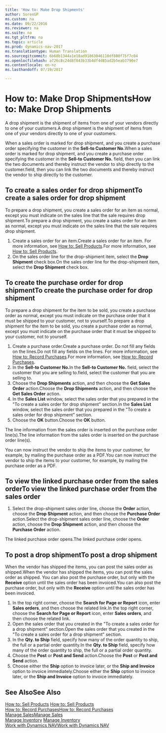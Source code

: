 ```yaml
---
title: 'How to: Make Drop Shipments'
author: SorenGP
ms.custom: na
ms.date: 09/22/2016
ms.reviewer: na
ms.suite: na
ms.tgt_pltfrm: na
ms.topic: article
ms.prod: dynamics-nav-2017
ms.translationtype: Human Translation
ms.sourcegitcommit: 6b60b1344a1e18ad91863046110df880f75f7c04
ms.openlocfilehash: a726c8c24d8f843b33b4df4d85ad2b5eab3790e7
ms.contentlocale: en-nz
ms.lasthandoff: 07/19/2017

---
```


# <a name="how-to-make-drop-shipments"></a><span data-ttu-id="807c4-102">How to: Make Drop Shipments</span><span class="sxs-lookup"><span data-stu-id="807c4-102">How to: Make Drop Shipments</span></span>
<span data-ttu-id="807c4-103">A drop shipment is the shipment of items from one of your vendors directly to one of your customers.</span><span class="sxs-lookup"><span data-stu-id="807c4-103">A drop shipment is the shipment of items from one of your vendors directly to one of your customers.</span></span>

<span data-ttu-id="807c4-104">When a sales order is marked for drop shipment, and you create a purchase order specifying the customer in the **Sell-to Customer No.**</span><span class="sxs-lookup"><span data-stu-id="807c4-104">When a sales order is marked for drop shipment, and you create a purchase order specifying the customer in the **Sell-to Customer No.**</span></span> <span data-ttu-id="807c4-105">field, then you can link the two documents and thereby instruct the vendor to ship directly to the customer.</span><span class="sxs-lookup"><span data-stu-id="807c4-105">field, then you can link the two documents and thereby instruct the vendor to ship directly to the customer.</span></span>

## <a name="to-create-a-sales-order-for-drop-shipment"></a><span data-ttu-id="807c4-106">To create a sales order for drop shipment</span><span class="sxs-lookup"><span data-stu-id="807c4-106">To create a sales order for drop shipment</span></span>
<span data-ttu-id="807c4-107">To prepare a drop shipment, you create a sales order for an item as normal, except you must indicate on the sales line that the sale requires drop shipment.</span><span class="sxs-lookup"><span data-stu-id="807c4-107">To prepare a drop shipment, you create a sales order for an item as normal, except you must indicate on the sales line that the sale requires drop shipment.</span></span>

1. <span data-ttu-id="807c4-108">Create a sales order for an item.</span><span class="sxs-lookup"><span data-stu-id="807c4-108">Create a sales order for an item.</span></span> <span data-ttu-id="807c4-109">For more information, see [How to: Sell Products](sales-how-sell-products.md).</span><span class="sxs-lookup"><span data-stu-id="807c4-109">For more information, see [How to: Sell Products](sales-how-sell-products.md).</span></span>
2. <span data-ttu-id="807c4-110">On the sales order line for the drop-shipment item, select the **Drop Shipment** check box.</span><span class="sxs-lookup"><span data-stu-id="807c4-110">On the sales order line for the drop-shipment item, select the **Drop Shipment** check box.</span></span>

## <a name="to-create-the-purchase-order-for-drop-shipment"></a><span data-ttu-id="807c4-111">To create the purchase order for drop shipment</span><span class="sxs-lookup"><span data-stu-id="807c4-111">To create the purchase order for drop shipment</span></span>
<span data-ttu-id="807c4-112">To prepare a drop shipment for the item to be sold, you create a purchase order as normal, except you must indicate on the purchase order that it must be shipped to your customer, not to yourself.</span><span class="sxs-lookup"><span data-stu-id="807c4-112">To prepare a drop shipment for the item to be sold, you create a purchase order as normal, except you must indicate on the purchase order that it must be shipped to your customer, not to yourself.</span></span>

1. <span data-ttu-id="807c4-113">Create a purchase order.</span><span class="sxs-lookup"><span data-stu-id="807c4-113">Create a purchase order.</span></span> <span data-ttu-id="807c4-114">Do not fill any fields on the lines.</span><span class="sxs-lookup"><span data-stu-id="807c4-114">Do not fill any fields on the lines.</span></span> <span data-ttu-id="807c4-115">For more information, see [How to: Record Purchases](purchasing-how-record-purchases.md).</span><span class="sxs-lookup"><span data-stu-id="807c4-115">For more information, see [How to: Record Purchases](purchasing-how-record-purchases.md).</span></span>
2. <span data-ttu-id="807c4-116">In the **Sell-to Customer No.**</span><span class="sxs-lookup"><span data-stu-id="807c4-116">In the **Sell-to Customer No.**</span></span> <span data-ttu-id="807c4-117">field, select the customer that you are selling to.</span><span class="sxs-lookup"><span data-stu-id="807c4-117">field, select the customer that you are selling to.</span></span>
3. <span data-ttu-id="807c4-118">Choose the **Drop Shipments** action, and then choose the **Get Sales Order** action.</span><span class="sxs-lookup"><span data-stu-id="807c4-118">Choose the **Drop Shipments** action, and then choose the **Get Sales Order** action.</span></span>
4. <span data-ttu-id="807c4-119">In the **Sales List** window, select the sales order that you prepared in the "To create a sales order for drop shipment" section.</span><span class="sxs-lookup"><span data-stu-id="807c4-119">In the **Sales List** window, select the sales order that you prepared in the "To create a sales order for drop shipment" section.</span></span>
5. <span data-ttu-id="807c4-120">Choose the **OK** button.</span><span class="sxs-lookup"><span data-stu-id="807c4-120">Choose the **OK** button.</span></span>

<span data-ttu-id="807c4-121">The line information from the sales order is inserted on the purchase order line(s).</span><span class="sxs-lookup"><span data-stu-id="807c4-121">The line information from the sales order is inserted on the purchase order line(s).</span></span>

<span data-ttu-id="807c4-122">You can now instruct the vendor to ship the items to your customer, for example, by mailing the purchase order as a PDF.</span><span class="sxs-lookup"><span data-stu-id="807c4-122">You can now instruct the vendor to ship the items to your customer, for example, by mailing the purchase order as a PDF.</span></span>     

## <a name="to-view-the-linked-purchase-order-from-the-sales-order"></a><span data-ttu-id="807c4-123">To view the linked purchase order from the sales order</span><span class="sxs-lookup"><span data-stu-id="807c4-123">To view the linked purchase order from the sales order</span></span>
1. <span data-ttu-id="807c4-124">Select the drop-shipment sales order line, choose the **Order** action, choose the **Drop Shipment** action, and then choose the **Purchase Order** action.</span><span class="sxs-lookup"><span data-stu-id="807c4-124">Select the drop-shipment sales order line, choose the **Order** action, choose the **Drop Shipment** action, and then choose the **Purchase Order** action.</span></span>

<span data-ttu-id="807c4-125">The linked purchase order opens.</span><span class="sxs-lookup"><span data-stu-id="807c4-125">The linked purchase order opens.</span></span>

## <a name="to-post-a-drop-shipment"></a><span data-ttu-id="807c4-126">To post a drop shipment</span><span class="sxs-lookup"><span data-stu-id="807c4-126">To post a drop shipment</span></span>
<span data-ttu-id="807c4-127">When the vendor has shipped the items, you can post the sales order as shipped.</span><span class="sxs-lookup"><span data-stu-id="807c4-127">When the vendor has shipped the items, you can post the sales order as shipped.</span></span> <span data-ttu-id="807c4-128">You can also post the purchase order, but only with the **Receive** option until the sales order has been invoiced.</span><span class="sxs-lookup"><span data-stu-id="807c4-128">You can also post the purchase order, but only with the **Receive** option until the sales order has been invoiced.</span></span>
1. <span data-ttu-id="807c4-129">In the top right corner, choose the **Search for Page or Report** icon, enter **Sales orders**, and then choose the related link.</span><span class="sxs-lookup"><span data-stu-id="807c4-129">In the top right corner, choose the **Search for Page or Report** icon, enter **Sales orders**, and then choose the related link.</span></span>
2. <span data-ttu-id="807c4-130">Open the sales order that you created in the "To create a sales order for a drop shipment" section.</span><span class="sxs-lookup"><span data-stu-id="807c4-130">Open the sales order that you created in the "To create a sales order for a drop shipment" section.</span></span>
3. <span data-ttu-id="807c4-131">In the **Qty. to Ship** field, specify how many of the order quantity to ship, the full or a partial order quantity.</span><span class="sxs-lookup"><span data-stu-id="807c4-131">In the **Qty. to Ship** field, specify how many of the order quantity to ship, the full or a partial order quantity.</span></span>
3. <span data-ttu-id="807c4-132">Choose the **Post** or **Post and Send** action.</span><span class="sxs-lookup"><span data-stu-id="807c4-132">Choose the **Post** or **Post and Send** action.</span></span>
4. <span data-ttu-id="807c4-133">Choose either the **Ship** option to invoice later, or the **Ship and Invoice** option to invoice immediately.</span><span class="sxs-lookup"><span data-stu-id="807c4-133">Choose either the **Ship** option to invoice later, or the **Ship and Invoice** option to invoice immediately.</span></span>

## <a name="see-also"></a><span data-ttu-id="807c4-134">See Also</span><span class="sxs-lookup"><span data-stu-id="807c4-134">See Also</span></span>
<span data-ttu-id="807c4-135">[How to: Sell Products](sales-how-sell-products.md)  </span><span class="sxs-lookup"><span data-stu-id="807c4-135">[How to: Sell Products](sales-how-sell-products.md)  </span></span>  
[<span data-ttu-id="807c4-136">How to: Record Purchases</span><span class="sxs-lookup"><span data-stu-id="807c4-136">How to: Record Purchases</span></span>](purchasing-how-record-purchases.md)  
[<span data-ttu-id="807c4-137">Manage Sales</span><span class="sxs-lookup"><span data-stu-id="807c4-137">Manage Sales</span></span>](sales-manage-sales.md)  
<span data-ttu-id="807c4-138">[Manage Inventory](inventory-manage-inventory.md)    </span><span class="sxs-lookup"><span data-stu-id="807c4-138">[Manage Inventory](inventory-manage-inventory.md)    </span></span>  
[<span data-ttu-id="807c4-139">Work with Dynamics NAV</span><span class="sxs-lookup"><span data-stu-id="807c4-139">Work with Dynamics NAV</span></span>](ui-work-product.md)

